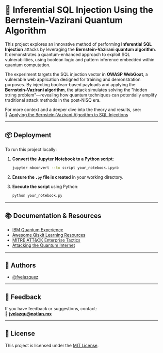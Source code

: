 
# 🧬 Inferential SQL Injection Using the Bernstein-Vazirani Quantum Algorithm

This project explores an innovative method of performing **Inferential SQL Injection** attacks by leveraging the **Bernstein-Vazirani quantum algorithm**. It demonstrates a quantum-enhanced approach to exploit SQL vulnerabilities, using boolean logic and pattern inference embedded within quantum computation.

The experiment targets the SQL injection vector in **OWASP WebGoat**, a vulnerable web application designed for training and demonstration purposes. By injecting boolean-based payloads and applying the **Bernstein-Vazirani algorithm**, the attack simulates solving the "hidden string problem"—revealing how quantum techniques can potentially amplify traditional attack methods in the post-NISQ era.

For more context and a deeper dive into the theory and results, see:  
🔗 [Applying the Bernstein-Vazirani Algorithm to SQL Injections](https://www.linkedin.com/pulse/applying-quantum-bernsteinvazirani-algorithm-sql-fernando-vel%25C3%25A1zquez-/)

---

## 📦 Deployment

To run this project locally:

1. **Convert the Jupyter Notebook to a Python script**:
   ```bash
   jupyter nbconvert --to script your_notebook.ipynb
   ```

2. **Ensure the `.py` file is created** in your working directory.

3. **Execute the script** using Python:
   ```bash
   python your_notebook.py
   ```

---

## 📚 Documentation & Resources

- [IBM Quantum Experience](https://quantum-computing.ibm.com/)
- [Awesome Qiskit Learning Resources](https://qiskit.org/learn)
- [MITRE ATT&CK Enterprise Tactics](https://attack.mitre.org/tactics/enterprise/)
- [Attacking the Quantum Internet](https://arxiv.org/abs/2005.04617)

---

## 👥 Authors

- [@fvelazquez](https://github.com/fvelazquez-X)

---

## 💬 Feedback

If you have feedback or suggestions, contact:  
📧 **jvelazqu@notlan.mx**

---

## 📝 License

This project is licensed under the [MIT License](https://choosealicense.com/licenses/mit/).
